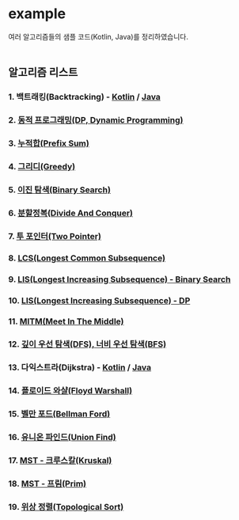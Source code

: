 # example
여러 알고리즘들의 샘플 코드(Kotlin, Java)를 정리하였습니다.
<br>
<br>

## 알고리즘 리스트
### 1. 백트래킹(Backtracking) - [Kotlin](https://velog.io/@pnlkc/%EB%B0%B1%ED%8A%B8%EB%9E%98%ED%82%B9) / [Java](https://github.com/pnlkc/CodingTest/blob/main/example/Backtracking.java)

### 2. [동적 프로그래밍(DP, Dynamic Programming)](https://velog.io/@pnlkc/Dynamic-Programming)

### 3. [누적합(Prefix Sum)](https://velog.io/@pnlkc/%EB%88%84%EC%A0%81%ED%95%A9)

### 4. [그리디(Greedy)](https://velog.io/@pnlkc/%EA%B7%B8%EB%A6%AC%EB%94%94)

### 5. [이진 탐색(Binary Search)](https://velog.io/@pnlkc/%EC%9D%B4%EC%A7%84-%ED%83%90%EC%83%89)

### 6. [분할정복(Divide And Conquer)](https://github.com/pnlkc/CodingTest/blob/main/example/%EB%B6%84%ED%95%A0%EC%A0%95%EB%B3%B5.kt)

### 7. [투 포인터(Two Pointer)](https://github.com/pnlkc/CodingTest/blob/main/example/Two_Pointer.kt)

### 8. [LCS(Longest Common Subsequence)](https://github.com/pnlkc/CodingTest/blob/main/example/LCS.kt)

### 9. [LIS(Longest Increasing Subsequence) - Binary Search](https://github.com/pnlkc/CodingTest/blob/main/example/LIS_Binary_Search.kt)

### 10. [LIS(Longest Increasing Subsequence) - DP](https://github.com/pnlkc/CodingTest/blob/main/example/LIS_DP.kt)

### 11. [MITM(Meet In The Middle)](https://github.com/pnlkc/CodingTest/blob/main/example/MEET_IN_THE_MIDDLE.kt)

### 12. [깊이 우선 탐색(DFS), 너비 우선 탐색(BFS)](https://velog.io/@pnlkc/DFS-BFS)

### 13. 다익스트라(Dijkstra) - [Kotlin](https://github.com/pnlkc/CodingTest/blob/main/example/%EB%8B%A4%EC%9D%B5%EC%8A%A4%ED%8A%B8%EB%9D%BC.kt) / [Java](https://github.com/pnlkc/CodingTest/blob/main/example/%EB%8B%A4%EC%9D%B5%EC%8A%A4%ED%8A%B8%EB%9D%BC.java)

### 14. [플로이드 와샬(Floyd Warshall)](https://github.com/pnlkc/CodingTest/blob/main/example/%ED%94%8C%EB%A1%9C%EC%9D%B4%EB%93%9C%20%EC%99%80%EC%83%AC.kt)  

### 15. [벨만 포드(Bellman Ford)](https://github.com/pnlkc/CodingTest/blob/main/example/%EB%B2%A8%EB%A7%8C%20%ED%8F%AC%EB%93%9C.kt)

### 16. [유니온 파인드(Union Find)](https://github.com/pnlkc/CodingTest/blob/main/example/Union_Find.kt)

### 17. [MST - 크루스칼(Kruskal)](https://github.com/pnlkc/CodingTest/blob/main/example/MST_Kruskal.kt)

### 18. [MST - 프림(Prim)](https://github.com/pnlkc/CodingTest/blob/main/example/MST_Prim.kt)

### 19. [위상 정렬(Topological Sort)](https://github.com/pnlkc/CodingTest/blob/main/example/%EC%9C%84%EC%83%81%20%EC%A0%95%EB%A0%AC.java)
